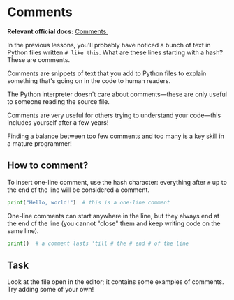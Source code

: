 # Comments
**Relevant official docs:** [Comments <img height="12" style="display: inline" src="https://raw.githubusercontent.com/webartifex/intro-to-python/master/static/link_to_py.png">](https://docs.python.org/3/reference/lexical_analysis.html#comments)

In the previous lessons, you'll probably have noticed a bunch of text in Python files written
`# like this`. What are these lines starting with a hash? These are comments.

Comments are snippets of text that you add to Python files to explain something that's going on
in the code to human readers.

The Python interpreter doesn't care about comments—these are only useful to someone reading
the source file.

Comments are very useful for others trying to understand your code—this includes yourself after
a few years!

Finding a balance between too few comments and too many is a key skill in a mature programmer!


## How to comment?

To insert one-line comment, use the hash character: everything after `#` up to the end of the line will be considered a comment.

```python
print("Hello, world!")  # this is a one-line comment
```

One-line comments can start anywhere in the line, but they always end at the end of the line
(you cannot "close" them and keep writing code on the same line).

```python
print()  # a comment lasts 'till # the # end # of the line
```


## Task

Look at the file open in the editor; it contains some examples of comments.
Try adding some of your own!
